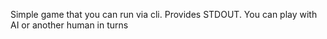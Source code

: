 Simple game that you can run via cli.
Provides STDOUT. You can play with AI or another human in turns
